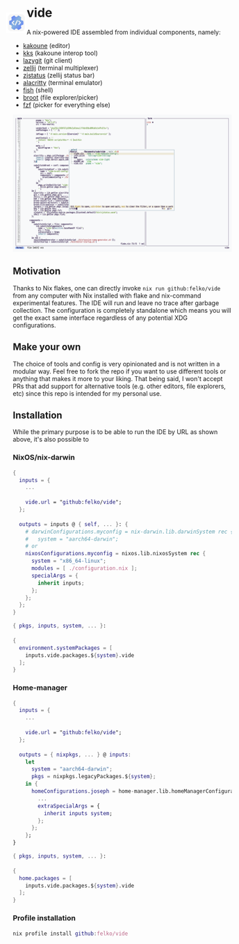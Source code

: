 <h1> <img src="icon/icon.svg"
  width="48"
  height="48"
  style="margin: 16px 0px 0px -16px; float: left;" />
  vide
</h1>

A nix-powered IDE assembled from individual components, namely:
- [kakoune](https://kakoune.org/) (editor)
- [kks](https://github.com/kkga/kks) (kakoune interop tool)
- [lazygit](https://github.com/jesseduffield/lazygit) (git client)
- [zellij](https://zellij.dev/) (terminal multiplexer)
- [zjstatus](https://github.com/dj95/zjstatus) (zellij status bar)
- [alacritty](https://alacritty.org) (terminal emulator)
- [fish](https://fishshell.com/) (shell)
- [broot](https://dystroy.org/broot/) (file explorer/picker)
- [fzf](https://github.com/junegunn/fzf) (picker for everything else)

![selecting a file by content search using broot](screenshots/editor.png)

## Motivation

Thanks to Nix flakes, one can directly invoke `nix run github:felko/vide` from any computer with Nix installed with flake and nix-command experimental features.
The IDE will run and leave no trace after garbage collection.
The configuration is completely standalone which means you will get the exact same interface regardless of any potential XDG configurations.

## Make your own

The choice of tools and config is very opinionated and is not written in a modular way.
Feel free to fork the repo if you want to use different tools or anything that makes it more to your liking.
That being said, I won't accept PRs that add support for alternative tools (e.g. other editors, file explorers, etc) since this repo is intended for my personal use.

## Installation

While the primary purpose is to be able to run the IDE by URL as shown above, it's also possible to

### NixOS/nix-darwin

```nix
{
  inputs = {
    ...

    vide.url = "github:felko/vide";
  };

  outputs = inputs @ { self, ... }: {
    # darwinConfigurations.myconfig = nix-darwin.lib.darwinSystem rec {
    #   system = "aarch64-darwin";
    # or
    nixosConfigurations.myconfig = nixos.lib.nixosSystem rec {
      system = "x86_64-linux";
      modules = [ ./configuration.nix ];
      specialArgs = {
        inherit inputs;
      };
    };
  };
}
```

```nix
{ pkgs, inputs, system, ... }:

{
  environment.systemPackages = [
    inputs.vide.packages.${system}.vide
  ];
}
```

### Home-manager


```nix
{
  inputs = {
    ...

    vide.url = "github:felko/vide";
  };

  outputs = { nixpkgs, ... } @ inputs:
    let
      system = "aarch64-darwin";
      pkgs = nixpkgs.legacyPackages.${system};
    in {
      homeConfigurations.joseph = home-manager.lib.homeManagerConfiguration {
        ...
        extraSpecialArgs = {
          inherit inputs system;
        };
      };
    };
}
```

```nix
{ pkgs, inputs, system, ... }:

{
  home.packages = [
    inputs.vide.packages.${system}.vide
  ];
}
```

### Profile installation

```nix
nix profile install github:felko/vide
```

